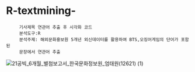 # R-textmining-
         기사제목 연관어 추출 후 시각화 코드
         분석도구:R
         분석주제: 해외문화홍보원 5개년 외신데이터를 활용하여 BTS,오징어게임의 단어가 포함된 
         문장에서 연관어 추출
         
         
![21공빅_6개월_별첨보고서_한국문화정보원_엄태원(12621) (1)](https://user-images.githubusercontent.com/104436260/165524873-7080a3ed-65b5-4e5e-a08b-e3583535cc55.png)
